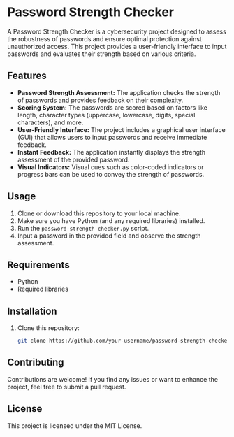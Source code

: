 # Password Strength Checker

A Password Strength Checker is a cybersecurity project designed to assess the robustness of passwords and ensure optimal protection against unauthorized access. This project provides a user-friendly interface to input passwords and evaluates their strength based on various criteria.

## Features

- **Password Strength Assessment:** The application checks the strength of passwords and provides feedback on their complexity.
- **Scoring System:** The passwords are scored based on factors like length, character types (uppercase, lowercase, digits, special characters), and more.
- **User-Friendly Interface:** The project includes a graphical user interface (GUI) that allows users to input passwords and receive immediate feedback.
- **Instant Feedback:** The application instantly displays the strength assessment of the provided password.
- **Visual Indicators:** Visual cues such as color-coded indicators or progress bars can be used to convey the strength of passwords.

## Usage

1. Clone or download this repository to your local machine.
2. Make sure you have Python (and any required libraries) installed.
3. Run the `password strength checker.py` script.
4. Input a password in the provided field and observe the strength assessment.

## Requirements

- Python
- Required libraries

## Installation

1. Clone this repository:
   ```bash
   git clone https://github.com/your-username/password-strength-checker.git

## Contributing
Contributions are welcome! If you find any issues or want to enhance the project, feel free to submit a pull request.

## License
This project is licensed under the MIT License.
